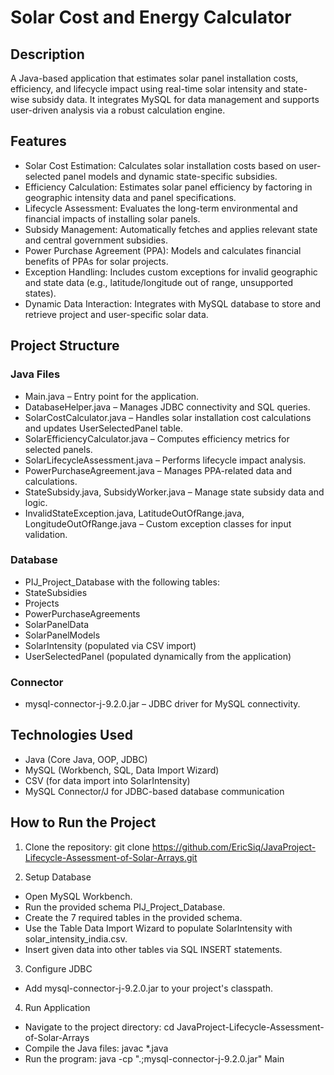# Solar Cost and Energy Calculator

## Description
A Java-based application that estimates solar panel installation costs, efficiency, and lifecycle impact using real-time solar intensity and state-wise subsidy data. It integrates MySQL for data management and supports user-driven analysis via a robust calculation engine.

## Features

- Solar Cost Estimation: Calculates solar installation costs based on user-selected panel models and dynamic state-specific subsidies.
- Efficiency Calculation: Estimates solar panel efficiency by factoring in geographic intensity data and panel specifications.
- Lifecycle Assessment: Evaluates the long-term environmental and financial impacts of installing solar panels.
- Subsidy Management: Automatically fetches and applies relevant state and central government subsidies.
- Power Purchase Agreement (PPA): Models and calculates financial benefits of PPAs for solar projects.
- Exception Handling: Includes custom exceptions for invalid geographic and state data (e.g., latitude/longitude out of range, unsupported states).
- Dynamic Data Interaction: Integrates with MySQL database to store and retrieve project and user-specific solar data.

## Project Structure

### Java Files
- Main.java – Entry point for the application.
- DatabaseHelper.java – Manages JDBC connectivity and SQL queries.
- SolarCostCalculator.java – Handles solar installation cost calculations and updates UserSelectedPanel table.
- SolarEfficiencyCalculator.java – Computes efficiency metrics for selected panels.
- SolarLifecycleAssessment.java – Performs lifecycle impact analysis.
- PowerPurchaseAgreement.java – Manages PPA-related data and calculations.
- StateSubsidy.java, SubsidyWorker.java – Manage state subsidy data and logic.
- InvalidStateException.java, LatitudeOutOfRange.java, LongitudeOutOfRange.java – Custom exception classes for input validation.

### Database
- PIJ_Project_Database with the following tables:
- StateSubsidies
- Projects
- PowerPurchaseAgreements
- SolarPanelData
- SolarPanelModels
- SolarIntensity (populated via CSV import)
- UserSelectedPanel (populated dynamically from the application)

### Connector
- mysql-connector-j-9.2.0.jar – JDBC driver for MySQL connectivity.

## Technologies Used
- Java (Core Java, OOP, JDBC)
- MySQL (Workbench, SQL, Data Import Wizard)
- CSV (for data import into SolarIntensity)
- MySQL Connector/J for JDBC-based database communication

## How to Run the Project
1. Clone the repository: git clone https://github.com/EricSiq/JavaProject-Lifecycle-Assessment-of-Solar-Arrays.git
   
2. Setup Database
- Open MySQL Workbench.
- Run the provided schema PIJ_Project_Database.
- Create the 7 required tables in the provided schema.
- Use the Table Data Import Wizard to populate SolarIntensity with solar_intensity_india.csv.
- Insert given data into other tables via SQL INSERT statements.

3. Configure JDBC
- Add mysql-connector-j-9.2.0.jar to your project's classpath.

4. Run Application
- Navigate to the project directory: cd JavaProject-Lifecycle-Assessment-of-Solar-Arrays
- Compile the Java files: javac *.java
- Run the program: java -cp ".;mysql-connector-j-9.2.0.jar" Main 


